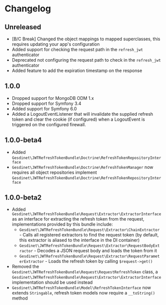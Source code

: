 # Changelog

## Unreleased

- [B/C Break] Changed the object mappings to mapped superclasses, this requires updating your app's configuration
- Added support for checking the request path in the `refresh_jwt` authenticator
- Deprecated not configuring the request path to check in the `refresh_jwt` authenticator
- Added feature to add the expiration timestamp on the response

## 1.0.0

- Dropped support for MongoDB ODM 1.x
- Dropped support for Symfony 3.4
- Added support for Symfony 6.0
- Added a LogoutEventListener that will invalidate the supplied refresh token and clear the cookie (if configured) when a LogoutEvent is triggered on the configured firewall.

## 1.0.0-beta4

- Added `Gesdinet\JWTRefreshTokenBundle\Doctrine\RefreshTokenRepositoryInterface`
- `Gesdinet\JWTRefreshTokenBundle\Doctrine\RefreshTokenManager` now requires all object repositories implement `Gesdinet\JWTRefreshTokenBundle\Doctrine\RefreshTokenRepositoryInterface`

## 1.0.0-beta2

- Added `Gesdinet\JWTRefreshTokenBundle\Request\Extractor\ExtractorInterface` as an interface for extracting the refresh token from the request, implementations provided by this bundle include:
    - `Gesdinet\JWTRefreshTokenBundle\Request\Extractor\ChainExtractor` - Calls all registered extractors to find the request token (by default, this extractor is aliased to the interface in the DI container)
    - `Gesdinet\JWTRefreshTokenBundle\Request\Extractor\RequestBodyExtractor` - Decodes a JSON request body and loads the token from it
    - `Gesdinet\JWTRefreshTokenBundle\Request\Extractor\RequestParameterExtractor` - Loads the refresh token by calling `$request->get()`
- Removed the `Gesdinet\JWTRefreshTokenBundle\Request\RequestRefreshToken` class, a `Gesdinet\JWTRefreshTokenBundle\Request\Extractor\ExtractorInterface` implementation should be used instead
- `Gesdinet\JWTRefreshTokenBundle\Model\RefreshTokenInterface` now extends `Stringable`, refresh token models now require a `__toString()` method
